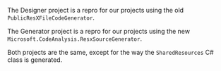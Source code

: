 The Designer project is a repro for our projects using the old `PublicResXFileCodeGenerator`.

The Generator project is a repro for our projects using the new `Microsoft.CodeAnalysis.ResxSourceGenerator`.

Both projects are the same, except for the way the `SharedResources` C# class is generated.
